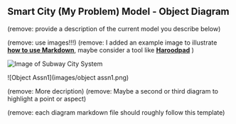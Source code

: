 ## Smart City (My Problem) Model - Object Diagram

(remove: provide a description of the current model you describe below)

(remove: use images!!!)
(remove: I added an example image to illustrate [**how to use Markdown**](https://guides.github.com/features/mastering-markdown/), maybe consider a tool like [**Haroodpad**](http://pad.haroopress.com/user.html) )

![Image of Subway City System](images/subway_model.png)

![Object Assn1](images/object assn1.png)

(remove: More decription)
(remove: Maybe a second or third diagram to highlight a point or aspect)

(remove: each diagram markdown file should roughly follow this template)
